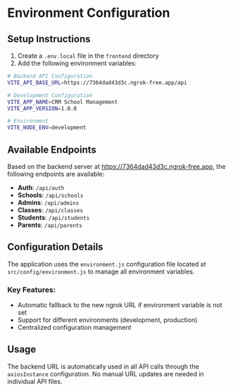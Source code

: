 # Environment Configuration

## Setup Instructions

1. Create a `.env.local` file in the `frontend` directory
2. Add the following environment variables:

```bash
# Backend API Configuration
VITE_API_BASE_URL=https://7364dad43d3c.ngrok-free.app/api

# Development Configuration
VITE_APP_NAME=CRM School Management
VITE_APP_VERSION=1.0.0

# Environment
VITE_NODE_ENV=development
```

## Available Endpoints

Based on the backend server at https://7364dad43d3c.ngrok-free.app, the following endpoints are available:

- **Auth**: `/api/auth`
- **Schools**: `/api/schools`
- **Admins**: `/api/admins`
- **Classes**: `/api/classes`
- **Students**: `/api/students`
- **Parents**: `/api/parents`

## Configuration Details

The application uses the `environment.js` configuration file located at `src/config/environment.js` to manage all environment variables.

### Key Features:

- Automatic fallback to the new ngrok URL if environment variable is not set
- Support for different environments (development, production)
- Centralized configuration management

## Usage

The backend URL is automatically used in all API calls through the `axiosInstance` configuration. No manual URL updates are needed in individual API files.
